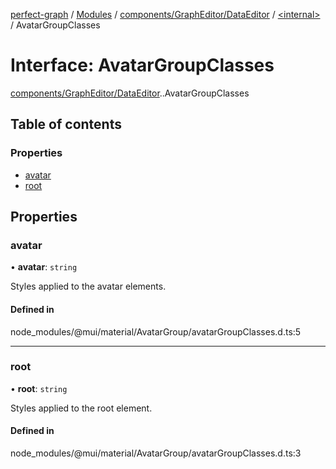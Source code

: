 [perfect-graph](../README.md) / [Modules](../modules.md) / [components/GraphEditor/DataEditor](../modules/components_GraphEditor_DataEditor.md) / [<internal\>](../modules/components_GraphEditor_DataEditor._internal_.md) / AvatarGroupClasses

# Interface: AvatarGroupClasses

[components/GraphEditor/DataEditor](../modules/components_GraphEditor_DataEditor.md).[<internal>](../modules/components_GraphEditor_DataEditor._internal_.md).AvatarGroupClasses

## Table of contents

### Properties

- [avatar](components_GraphEditor_DataEditor._internal_.AvatarGroupClasses.md#avatar)
- [root](components_GraphEditor_DataEditor._internal_.AvatarGroupClasses.md#root)

## Properties

### avatar

• **avatar**: `string`

Styles applied to the avatar elements.

#### Defined in

node_modules/@mui/material/AvatarGroup/avatarGroupClasses.d.ts:5

___

### root

• **root**: `string`

Styles applied to the root element.

#### Defined in

node_modules/@mui/material/AvatarGroup/avatarGroupClasses.d.ts:3
